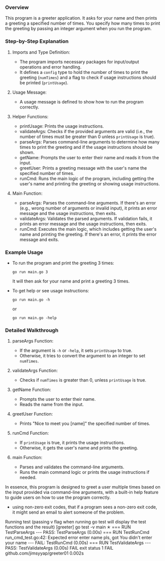 ### Overview

This program is a greeter application. It asks for your name and then prints a greeting a specified number of times. You specify how many times to print the greeting by passing an integer argument when you run the program. 

### Step-by-Step Explanation

1. Imports and Type Definition:
   - The program imports necessary packages for input/output operations and error handling.
   - It defines a `config` type to hold the number of times to print the greeting (`numTimes`) and a flag to check if usage instructions should be printed (`printUsage`).

2. Usage Message:
   - A usage message is defined to show how to run the program correctly.

3. Helper Functions:
   - printUsage: Prints the usage instructions.
   - validateArgs: Checks if the provided arguments are valid (i.e., the number of times must be greater than 0 unless `printUsage` is true).
   - parseArgs: Parses command-line arguments to determine how many times to print the greeting and if the usage instructions should be shown.
   - getName: Prompts the user to enter their name and reads it from the input.
   - greetUser: Prints a greeting message with the user's name the specified number of times.
   - runCmd: Runs the main logic of the program, including getting the user's name and printing the greeting or showing usage instructions.

4. Main Function:
   - parseArgs: Parses the command-line arguments. If there's an error (e.g., wrong number of arguments or invalid input), it prints an error message and the usage instructions, then exits.
   - validateArgs: Validates the parsed arguments. If validation fails, it prints an error message and the usage instructions, then exits.
   - runCmd: Executes the main logic, which includes getting the user's name and printing the greeting. If there's an error, it prints the error message and exits.

### Example Usage

- To run the program and print the greeting 3 times:
  ```
  go run main.go 3
  ```
  It will then ask for your name and print a greeting 3 times.

- To get help or see usage instructions:
  ```
  go run main.go -h
  ```
  or
  ```
  go run main.go -help
  ```

### Detailed Walkthrough

1. parseArgs Function:
   - If the argument is `-h` or `-help`, it sets `printUsage` to true.
   - Otherwise, it tries to convert the argument to an integer to set `numTimes`.

2. validateArgs Function:
   - Checks if `numTimes` is greater than 0, unless `printUsage` is true.

3. getName Function:
   - Prompts the user to enter their name.
   - Reads the name from the input.

4. greetUser Function:
   - Prints "Nice to meet you [name]" the specified number of times.

5. runCmd Function:
   - If `printUsage` is true, it prints the usage instructions.
   - Otherwise, it gets the user's name and prints the greeting.

6. main Function:
   - Parses and validates the command-line arguments.
   - Runs the main command logic or prints the usage instructions if needed.

In essence, this program is designed to greet a user multiple times based on the input provided via command-line arguments, with a built-in help feature to guide users on how to use the program correctly.

* using non-zero exit codes, that if a program sees a non-zero exit code, it might send an email to alert someone of the problem.

Running test (passing v flag when running go test will display the test functions and the result)
    [greeter] go test -v
    main  ✭
    === RUN   TestParseArgs
    --- PASS: TestParseArgs (0.00s)
    === RUN   TestRunCmd
        run_cmd_test.go:42: Expected error enter name pls, got You didn't enter your name
    --- FAIL: TestRunCmd (0.00s)
    === RUN   TestValidateArgs
    --- PASS: TestValidateArgs (0.00s)
    FAIL
    exit status 1
    FAIL	github.com/jimsyyap/greeter01	0.002s
